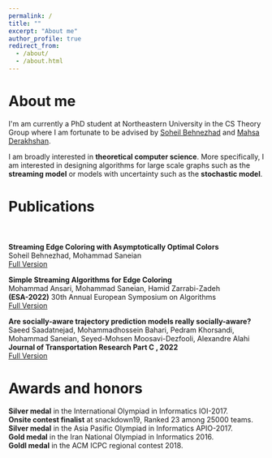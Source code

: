 ```yaml
---
permalink: /
title: ""
excerpt: "About me"
author_profile: true
redirect_from: 
  - /about/
  - /about.html
---
```

About me
======
I'm am currently a PhD student at Northeastern University in the CS Theory Group where I am fortunate to be advised by [Soheil Behnezhad](http://behnezhad.com/) and [Mahsa Derakhshan](https://www.khoury.northeastern.edu/home/derakhshan/).

I am broadly interested in **theoretical computer science**. More specifically, I am interested in designing algorithms for large scale graphs such as the **streaming model** or models with uncertainty such as the **stochastic model**. 

Publications
======

<div style="line-height:150%;">
    <br>
</div>

**Streaming Edge Coloring with Asymptotically Optimal Colors**\
  Soheil Behnezhad, Mohammad Saneian\
  [Full Version](https://arxiv.org/abs/2305.01714)

**Simple Streaming Algorithms for Edge Coloring** \
  Mohammad Ansari, Mohammad Saneian, Hamid Zarrabi-Zadeh\
  **(ESA-2022)** 30th Annual European Symposium on Algorithms\
  [Full Version](https://drops.dagstuhl.de/opus/volltexte/2022/16946/pdf/LIPIcs-ESA-2022-8.pdf)

**Are socially-aware trajectory prediction models really socially-aware?** \
  Saeed Saadatnejad, Mohammadhossein Bahari, Pedram Khorsandi, Mohammad Saneian, Seyed-Mohsen Moosavi-Dezfooli, Alexandre Alahi\
  **Journal of Transportation Research Part C , 2022**\
  [Full Version](https://arxiv.org/abs/2108.10879)


Awards and honors
======

**Silver medal** in the International Olympiad in Informatics IOI-2017.\
**Onsite contest finalist** at snackdown19, Ranked 23 among 25000 teams.\
**Silver medal** in the Asia Pasific Olympiad in Informatics APIO-2017.\
**Gold medal** in the Iran National Olympiad in Informatics 2016.\
**Goldl medal** in the ACM ICPC regional contest 2018.